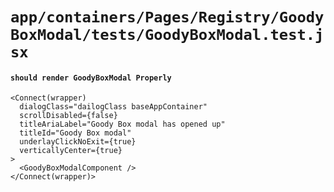 # `app/containers/Pages/Registry/GoodyBoxModal/tests/GoodyBoxModal.test.jsx`

#### `should render GoodyBoxModal Properly`

```
<Connect(wrapper)
  dialogClass="dailogClass baseAppContainer"
  scrollDisabled={false}
  titleAriaLabel="Goody Box modal has opened up"
  titleId="Goody Box modal"
  underlayClickNoExit={true}
  verticallyCenter={true}
>
  <GoodyBoxModalComponent />
</Connect(wrapper)>
```

